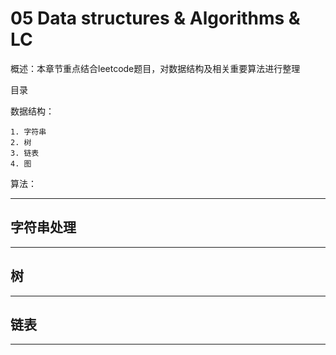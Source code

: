 # 05 Data structures & Algorithms & LC

概述：本章节重点结合leetcode题目，对数据结构及相关重要算法进行整理

目录

数据结构：

    1. 字符串
    2. 树
    3. 链表
    4. 图
   
算法：

---

## 字符串处理



---

## 树


---

## 链表


---


